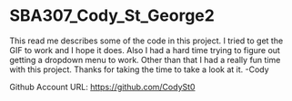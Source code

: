 # SBA307_Cody_St_George2
 This read me describes some of the code in this project. I tried to get the GIF to work and I hope it does. Also I had a hard time trying to figure out getting a dropdown menu to work. Other than that I had a really fun time with this project. Thanks for taking the time to take a look at it. -Cody

 Github Account URL:
 https://github.com/CodySt0
